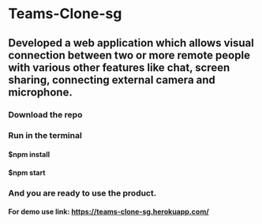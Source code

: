 # Teams-Clone-sg
## Developed a web application which allows visual connection between two or more remote people with various other features like chat, screen sharing, connecting external camera and microphone.


### Download the repo
### Run in the terminal
#### $npm install
#### $npm start
### And you are ready to use the product.

#### For demo use link: https://teams-clone-sg.herokuapp.com/
